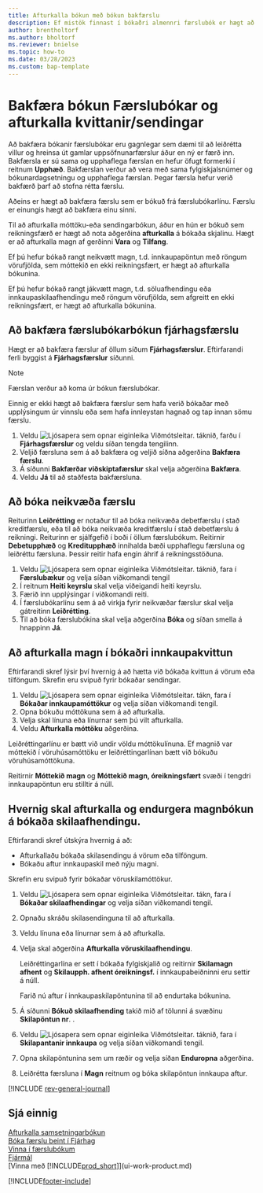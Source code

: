 ```yaml
---
title: Afturkalla bókun með bókun bakfærslu
description: Ef mistök finnast í bókaðri almennri færslubók er hægt að nota aðgerðina Bakfæra færslu til að afturkalla bókunina með réttri slóð endurskoðunar.
author: brentholtorf
ms.author: bholtorf
ms.reviewer: bnielse
ms.topic: how-to
ms.date: 03/28/2023
ms.custom: bap-template
---
```

# <a name="reverse-journal-postings-and-undo-receiptsshipments" />Bakfæra bókun Færslubókar og afturkalla kvittanir/sendingar

Að bakfæra bókanir færslubókar eru gagnlegar sem dæmi til að leiðrétta villur og hreinsa út gamlar uppsöfnunarfærslur áður en ný er færð inn. Bakfærsla er sú sama og upphaflega færslan en hefur öfugt formerki í reitnum **Upphæð**. Bakfærslan verður að vera með sama fylgiskjalsnúmer og bókunardagsetningu og upphaflega færslan. Þegar færsla hefur verið bakfærð þarf að stofna rétta færslu.

Aðeins er hægt að bakfæra færslu sem er bókuð frá færslubókarlínu. Færslu er einungis hægt að bakfæra einu sinni.

Til að afturkalla móttöku-eða sendingarbókun, áður en hún er bókuð sem reikningsfærð er hægt að nota aðgerðina **afturkalla** á bókaða skjalinu. Hægt er að afturkalla magn af gerðinni **Vara** og **Tilfang**.

Ef þú hefur bókað rangt neikvætt magn, t.d. innkaupapöntun með röngum vörufjölda, sem móttekið en ekki reikningsfært, er hægt að afturkalla bókunina.

Ef þú hefur bókað rangt jákvætt magn, t.d. söluafhendingu eða innkaupaskilaafhendingu með röngum vörufjölda, sem afgreitt en ekki reikningsfært, er hægt að afturkalla bókunina.

## <a name="to-reverse-the-journal-posting-of-a-general-ledger-entry" />Að bakfæra færslubókarbókun fjárhagsfærslu

Hægt er að bakfæra færslur af öllum síðum **Fjárhagsfærslur**. Eftirfarandi ferli byggist á **Fjárhagsfærslur** síðunni.

> [!NOTE]
> Færslan verður að koma úr bókun færslubókar.
>
> Einnig er ekki hægt að bakfæra færslur sem hafa verið bókaðar með upplýsingum úr vinnslu eða sem hafa innleystan hagnað og tap innan sömu færslu.

1. Veldu ![Ljósapera sem opnar eiginleika Viðmótsleitar.](media/ui-search/search_small.png "Segðu mér hvað þú vilt gera") táknið, farðu í **Fjárhagsfærslur** og veldu síðan tengda tengilinn.
2. Veljið færsluna sem á að bakfæra og veljið síðna aðgerðina **Bakfæra færslu**.
3. Á síðunni **Bakfærðar viðskiptafærslur** skal velja aðgerðina **Bakfæra**.
4. Veldu **Já** til að staðfesta bakfærsluna.

## <a name="to-post-a-negative-entry" />Að bóka neikvæða færslu

Reiturinn **Leiðrétting** er notaður til að bóka neikvæða debetfærslu í stað kreditfærslu, eða til að bóka neikvæða kreditfærslu í stað debetfærslu á reikningi. Reiturinn er sjálfgefið í boði í öllum færslubókum. Reitirnir **Debetupphæð** og **Kreditupphæð** innihalda bæði upphaflegu færsluna og leiðréttu færsluna. Þessir reitir hafa engin áhrif á reikningsstöðuna.  

1. Veldu ![Ljósapera sem opnar eiginleika Viðmótsleitar.](media/ui-search/search_small.png "Segðu mér hvað þú vilt gera") táknið, fara í **Færslubækur** og velja síðan viðkomandi tengil  
2. Í reitnum **Heiti keyrslu** skal velja viðeigandi heiti keyrslu.  
3. Færið inn upplýsingar í viðkomandi reiti.  
4. Í færslubókarlínu sem á að virkja fyrir neikvæðar færslur skal velja gátreitinn **Leiðrétting**.  
5. Til að bóka færslubókina skal velja aðgerðina **Bóka** og síðan smella á hnappinn **Já**.

## <a name="to-undo-a-quantity-on-a-posted-purchase-receipt" />Að afturkalla magn í bókaðri innkaupakvittun

Eftirfarandi skref lýsir því hvernig á að hætta við bókaða kvittun á vörum eða tilföngum. Skrefin eru svipuð fyrir bókaðar sendingar.

1. Veldu ![Ljósapera sem opnar eiginleika Viðmótsleitar.](media/ui-search/search_small.png "Segðu mér hvað þú vilt gera") tákn, fara í **Bókaðar innkaupamóttökur** og velja síðan viðkomandi tengil.  
2. Opna bókuðu móttökuna sem á að afturkalla.  
3. Velja skal línuna eða línurnar sem þú vilt afturkalla.  
4. Veldu **Afturkalla móttöku** aðgerðina.

Leiðréttingarlínu er bætt við undir völdu móttökulínuna. Ef magnið var móttekið í vöruhúsamóttöku er leiðréttingarlínan bætt við bókuðu vöruhúsamóttökuna.  

Reitirnir **Móttekið magn** og **Móttekið magn, óreikningsfært** svæði í tengdri innkaupapöntun eru stilltir á núll.

## <a name="to-undo-and-then-redo-a-quantity-posting-on-a-posted-return-shipment" />Hvernig skal afturkalla og endurgera magnbókun á bókaða skilaafhendingu.

Eftirfarandi skref útskýra hvernig á að:

* Afturkallaðu bókaða skilasendingu á vörum eða tilföngum.
* Bókaðu aftur innkaupaskil með nýju magni.

Skrefin eru svipuð fyrir bókaðar vöruskilamóttökur.

1. Veldu ![Ljósapera sem opnar eiginleika Viðmótsleitar.](media/ui-search/search_small.png "Segðu mér hvað þú vilt gera") tákn, fara í **Bókaðar skilaafhendingar** og velja síðan viðkomandi tengil.  
2. Opnaðu skráðu skilasendinguna til að afturkalla.
3. Veldu línuna eða línurnar sem á að afturkalla.  

4. Velja skal aðgerðina **Afturkalla vöruskilaafhendingu**.  

    Leiðréttingarlína er sett í bókaða fylgiskjalið og reitirnir **Skilamagn afhent** og **Skilaupph. afhent óreikningsf.** í innkaupabeiðninni eru settir á núll.  

    Farið nú aftur í innkaupaskilapöntunina til að endurtaka bókunina.  

5. Á síðunni **Bókuð skilaafhending** takið mið af tölunni á svæðinu **Skilapöntun nr**. .  
6. Veldu ![Ljósapera sem opnar eiginleika Viðmótsleitar.](media/ui-search/search_small.png "Segðu mér hvað þú vilt gera") táknið, fara í **Skilapantanir innkaupa** og velja síðan viðkomandi tengil.  
7. Opna skilapöntunina sem um ræðir og velja síðan **Enduropna** aðgerðina.  
8. Leiðrétta færsluna í **Magn** reitnum og bóka skilapöntun innkaupa aftur.  

[!INCLUDE [rev-general-journal](includes/rev-general-journal.md)]

## <a name="see-also" />Sjá einnig

[Afturkalla samsetningarbókun](assembly-how-to-undo-assembly-posting.md)  
[Bóka færslu beint í Fjárhag](finance-how-post-transactions-directly.md)  
[Vinna í færslubókum](ui-work-general-journals.md)  
[Fjármál](finance.md)  
[Vinna með [!INCLUDE[prod_short](includes/prod_short.md)]](ui-work-product.md)  

[!INCLUDE[footer-include](includes/footer-banner.md)]
